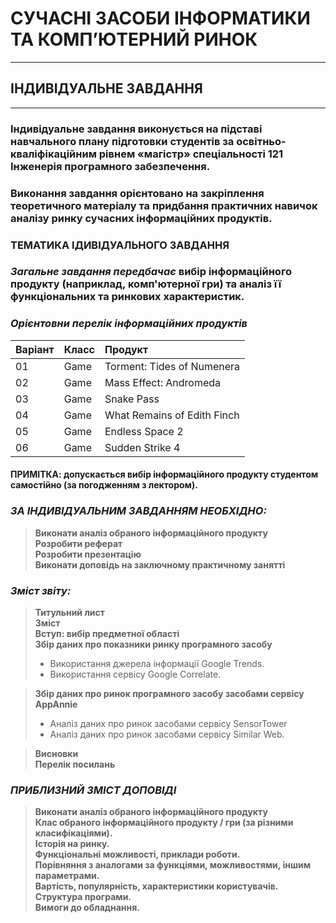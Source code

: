 # **СУЧАСНІ ЗАСОБИ ІНФОРМАТИКИ ТА КОМП’ЮТЕРНИЙ РИНОК**
***
## **ІНДИВІДУАЛЬНЕ ЗАВДАННЯ**
***
### **Індивідуальне завдання виконується на підставі навчального плану підготовки студентів за освітньо-кваліфікаційним рівнем «магістр» спеціальності 121 Інженерія програмного забезпечення.**

### **Виконання завдання орієнтовано на закріплення теоретичного матеріалу та придбання практичних навичок аналізу ринку сучасних інформаційних продуктів.**

### **ТЕМАТИКА ІДИВІДУАЛЬНОГО ЗАВДАННЯ**

### ***Загальне завдання передбачає*** вибір інформаційного продукту (наприклад, комп'ютерної гри) та аналіз її функціональних та ринкових характеристик.
### ***Орієнтовни перелік інформаційних продуктів***

|Варіант |Класс | Продукт |
|:----|:----- |:------ |
| 01 |Game | Torment: Tides of Numenera |
| 02 |Game | Mass Effect: Andromeda |
| 03 |Game | Snake Pass |
| 04 |Game | What Remains of Edith Finch|
| 05 |Game | Endless Space 2 |
| 06 |Game | Sudden Strike 4 |

#### ПРИМІТКА: допускається вибір інформаційного продукту студентом самостійно (за погодженням з лектором).

### ***ЗА ІНДИВІДУАЛЬНИМ ЗАВДАННЯМ НЕОБХІДНО:***
>**Виконати аналіз обраного інформаційного продукту**  
>**Розробити  реферат**  
>**Розробити презентацію**    
>**Виконати доповідь на заключному практичному занятті**

### ***Зміст звіту:***
>**Титульний лист**   
>**Зміст**  
>**Вступ: вибір предметної області**  
>**Збір даних про показники ринку програмного засобу**
> * Використання джерела інформації Google Trends.
> * Використання сервісу Google Correlate.   

>**Збір даних про ринок програмного засобу засобами сервісу  AppAnnie**
> * Аналіз даних про ринок засобами сервісу SensorTower
> * Аналіз даних про ринок засобами сервісу Similar Web.

>**Висновки**  
>**Перелік посилань**

### ***ПРИБЛИЗНИЙ ЗМІСТ ДОПОВІДІ***
>**Виконати аналіз обраного інформаційного продукту**  
>**Клас обраного інформаційного продукту / гри (за різними класифікаціями).**  
>**Історія на ринку.**  
>**Функціональні можливості, приклади роботи.**  
>**Порівняння з аналогами за функціями, можливостями, іншим параметрами.**  
>**Вартість, популярність, характеристики користувачів.**  
>**Структура програми.**  
>**Вимоги до обладнання.**  
